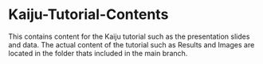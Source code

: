 # Kaiju-Tutorial-Contents

This contains content for the Kaiju tutorial such as the presentation slides and data.
The actual content of the tutorial such as Results and Images are located in the folder thats included in the main branch.
